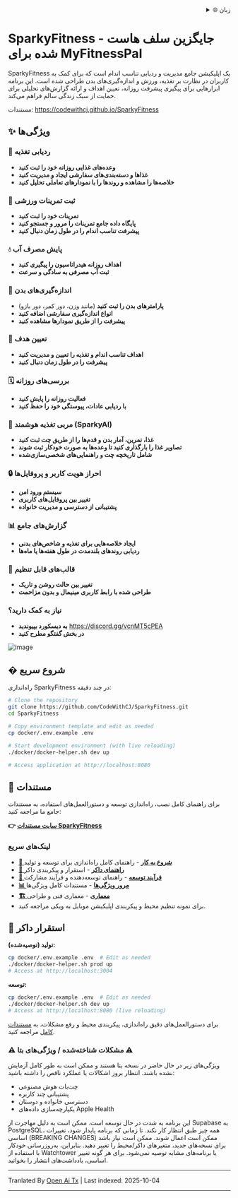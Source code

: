 
<div align="right">
  <details>
    <summary >🌐 زبان</summary>
    <div>
      <div align="right">
        <p><a href="https://openaitx.github.io/view.html?user=CodeWithCJ&project=SparkyFitness&lang=en">انگلیسی</a></p>
        <p><a href="https://openaitx.github.io/view.html?user=CodeWithCJ&project=SparkyFitness&lang=zh-CN">简体中文</a></p>
        <p><a href="https://openaitx.github.io/view.html?user=CodeWithCJ&project=SparkyFitness&lang=zh-TW">繁體中文</a></p>
        <p><a href="https://openaitx.github.io/view.html?user=CodeWithCJ&project=SparkyFitness&lang=ja">日本語</a></p>
        <p><a href="https://openaitx.github.io/view.html?user=CodeWithCJ&project=SparkyFitness&lang=ko">한국어</a></p>
        <p><a href="https://openaitx.github.io/view.html?user=CodeWithCJ&project=SparkyFitness&lang=hi">हिन्दी</a></p>
        <p><a href="https://openaitx.github.io/view.html?user=CodeWithCJ&project=SparkyFitness&lang=th">ไทย</a></p>
        <p><a href="https://openaitx.github.io/view.html?user=CodeWithCJ&project=SparkyFitness&lang=fr">Français</a></p>
        <p><a href="https://openaitx.github.io/view.html?user=CodeWithCJ&project=SparkyFitness&lang=de">Deutsch</a></p>
        <p><a href="https://openaitx.github.io/view.html?user=CodeWithCJ&project=SparkyFitness&lang=es">Español</a></p>
        <p><a href="https://openaitx.github.io/view.html?user=CodeWithCJ&project=SparkyFitness&lang=it">Itapano</a></p>
        <p><a href="https://openaitx.github.io/view.html?user=CodeWithCJ&project=SparkyFitness&lang=ru">Русский</a></p>
        <p><a href="https://openaitx.github.io/view.html?user=CodeWithCJ&project=SparkyFitness&lang=pt">Português</a></p>
        <p><a href="https://openaitx.github.io/view.html?user=CodeWithCJ&project=SparkyFitness&lang=nl">Nederlands</a></p>
        <p><a href="https://openaitx.github.io/view.html?user=CodeWithCJ&project=SparkyFitness&lang=pl">Polski</a></p>
        <p><a href="https://openaitx.github.io/view.html?user=CodeWithCJ&project=SparkyFitness&lang=ar">العربية</a></p>
        <p><a href="https://openaitx.github.io/view.html?user=CodeWithCJ&project=SparkyFitness&lang=fa">فارسی</a></p>
        <p><a href="https://openaitx.github.io/view.html?user=CodeWithCJ&project=SparkyFitness&lang=tr">Türkçe</a></p>
        <p><a href="https://openaitx.github.io/view.html?user=CodeWithCJ&project=SparkyFitness&lang=vi">Tiếng Việt</a></p>
        <p><a href="https://openaitx.github.io/view.html?user=CodeWithCJ&project=SparkyFitness&lang=id">Bahasa Indonesia</a></p>
      </div>
    </div>
  </details>
</div>

# SparkyFitness - جایگزین سلف‌ هاست شده برای MyFitnessPal

SparkyFitness یک اپلیکیشن جامع مدیریت و ردیابی تناسب اندام است که برای کمک به کاربران در نظارت بر تغذیه، ورزش و اندازه‌گیری‌های بدن طراحی شده است. این برنامه ابزارهایی برای پیگیری پیشرفت روزانه، تعیین اهداف و ارائه گزارش‌های تحلیلی برای حمایت از سبک زندگی سالم فراهم می‌کند.

مستندات: https://codewithcj.github.io/SparkyFitness

## ✨ ویژگی‌ها

### 🍎 ردیابی تغذیه

* **وعده‌های غذایی روزانه خود را ثبت کنید**
* **غذاها و دسته‌بندی‌های سفارشی ایجاد و مدیریت کنید**
* **خلاصه‌ها را مشاهده و روندها را با نمودارهای تعاملی تحلیل کنید**

### 💪 ثبت تمرینات ورزشی

* **تمرینات خود را ثبت کنید**
* **پایگاه داده جامع تمرینات را مرور و جستجو کنید**
* **پیشرفت تناسب اندام را در طول زمان دنبال کنید**

### 💧 پایش مصرف آب

* **اهداف روزانه هیدراتاسیون را پیگیری کنید**
* **ثبت آب مصرفی به سادگی و سرعت**

### 📏 اندازه‌گیری‌های بدن

* **پارامترهای بدن را ثبت کنید** (مانند وزن، دور کمر، دور بازو)
* **انواع اندازه‌گیری سفارشی اضافه کنید**
* **پیشرفت را از طریق نمودارها مشاهده کنید**

### 🎯 تعیین هدف

* **اهداف تناسب اندام و تغذیه را تعیین و مدیریت کنید**
* **پیشرفت را در طول زمان دنبال کنید**

### 🗓️ بررسی‌های روزانه

* **فعالیت روزانه را پایش کنید**
* **با ردیابی عادات، پیوستگی خود را حفظ کنید**

### 🤖 مربی تغذیه هوشمند (SparkyAI)

* **غذا، تمرین، آمار بدن و قدم‌ها را از طریق چت ثبت کنید**
* **تصاویر غذا را بارگذاری کنید تا وعده‌ها به صورت خودکار ثبت شوند**
* **شامل تاریخچه چت و راهنمایی‌های شخصی‌سازی‌شده**

### 🔒 احراز هویت کاربر و پروفایل‌ها

* **سیستم ورود امن**
* **تغییر بین پروفایل‌های کاربری**
* **پشتیبانی از دسترسی و مدیریت خانواده**

### 📊 گزارش‌های جامع

* **ایجاد خلاصه‌هایی برای تغذیه و شاخص‌های بدنی**
* **ردیابی روندهای بلندمدت در طول هفته‌ها یا ماه‌ها**

### 🎨 قالب‌های قابل تنظیم

* **تغییر بین حالت روشن و تاریک**
* **طراحی شده با رابط کاربری مینیمال و بدون مزاحمت**

### نیاز به کمک دارید؟
* **به دیسکورد بپیوندید**
  https://discord.gg/vcnMT5cPEA
* **در بخش گفتگو مطرح کنید**


![image](https://github.com/user-attachments/assets/ccc7f34e-a663-405f-a4d4-a9888c3197bc)

## � شروع سریع

راه‌اندازی SparkyFitness در چند دقیقه:

```bash
# Clone the repository
git clone https://github.com/CodeWithCJ/SparkyFitness.git
cd SparkyFitness

# Copy environment template and edit as needed
cp docker/.env.example .env

# Start development environment (with live reloading)
./docker/docker-helper.sh dev up

# Access application at http://localhost:8080
```

## 📖 مستندات

برای راهنمای کامل نصب، راه‌اندازی توسعه و دستورالعمل‌های استفاده، به مستندات جامع ما مراجعه کنید:

**👉 [سایت مستندات SparkyFitness](https://codewithcj.github.io/SparkyFitness)**

### لینک‌های سریع

- **[🚀 شروع به کار](https://codewithcj.github.io/SparkyFitness/developer/getting-started)** - راهنمای کامل راه‌اندازی برای توسعه و تولید
- **[🐳 راهنمای داکر](https://codewithcj.github.io/SparkyFitness/developer/docker)** - استقرار و پیکربندی داکر
- **[🔧 فرآیند توسعه](https://codewithcj.github.io/SparkyFitness/developer/workflow)** - راهنمای توسعه‌دهنده و فرآیند مشارکت  
- **[📊 مرور ویژگی‌ها](https://codewithcj.github.io/SparkyFitness/features/)** - مستندات کامل ویژگی‌ها
- **[🏗️ معماری](https://codewithcj.github.io/SparkyFitness/app-overview)** - معماری فنی و طراحی
- برای نمونه تنظیم محیط و پیکربندی اپلیکیشن موبایل به ویکی مراجعه کنید.

## 🐳 استقرار داکر

**تولید (توصیه‌شده):**
```bash
cp docker/.env.example .env  # Edit as needed
./docker/docker-helper.sh prod up
# Access at http://localhost:3004
```
**توسعه:**

```bash
cp docker/.env.example .env  # Edit as needed  
./docker/docker-helper.sh dev up
# Access at http://localhost:8080 (live reloading)
```
برای دستورالعمل‌های دقیق راه‌اندازی، پیکربندی محیط و رفع مشکلات، به [مستندات کامل](https://codewithcj.github.io/SparkyFitness/developer/getting-started) مراجعه کنید.

### ⚠️ مشکلات شناخته‌شده / ویژگی‌های بتا ⚠️

ویژگی‌های زیر در حال حاضر در نسخه بتا هستند و ممکن است به طور کامل آزمایش نشده باشند. انتظار بروز اشکالات یا عملکرد ناقص را داشته باشید:

*   چت‌بات هوش مصنوعی
*   پشتیبانی چند کاربره
*   دسترسی خانواده و دوستان
*   یکپارچه‌سازی داده‌های Apple Health

این برنامه به شدت در حال توسعه است. ممکن است به دلیل مهاجرت از Supabase به PostgreSQL، همه چیز طبق انتظار کار نکند. تا زمانی که برنامه پایدار شود، تغییرات اساسی (BREAKING CHANGES) ممکن است اعمال شوند.
ممکن است نیاز باشد برای نسخه‌های جدید، متغیرهای داکر/محیط را تغییر دهید. بنابراین، به‌روزرسانی خودکار با استفاده از Watchtower یا برنامه‌های مشابه توصیه نمی‌شود. برای هر گونه تغییر اساسی، یادداشت‌های انتشار را بخوانید.





---

Tranlated By [Open Ai Tx](https://github.com/OpenAiTx/OpenAiTx) | Last indexed: 2025-10-04

---